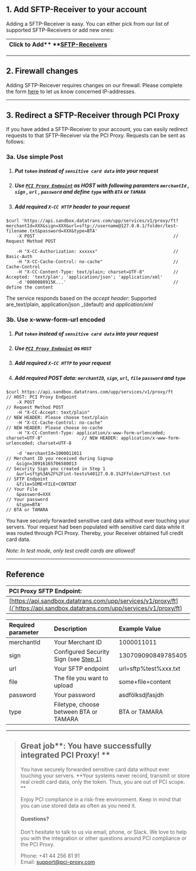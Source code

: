 ## 1. Add SFTP-Receiver to your account

Adding a SFTP-Receiver is easy. You can either pick from our list of supported SFTP-Receivers or add new ones:

| Click to Add** **[**SFTP-Receivers**](https://admin.sandbox.datatrans.com/showcase/pci-proxy/add-receiver.html) |
| :--- |


---

## 2. Firewall changes

Adding SFTP-Reicever requires changes on our firewall. Please complete the form [here](https://admin.sandbox.datatrans.com/showcase/pci-proxy/add-receiver.html) to let us know concerned IP-addresses.

---

## 3. Redirect a SFTP-Receiver through PCI Proxy

If you have added a SFTP-Receiver to your account, you can easily redirect requests to that SFTP-Receiver via the PCI Proxy. Requests can be sent as follows:

### 3a. Use simple Post

1. ##### Put `token` instead of `sensitive card data` into your request
2. ##### Use [`PCI Proxy Endpoint`](#reference) as HOST with following paramters `merchantId` , `sign` , `url` , `password` and define `type` with `BTA` or `TAMARA`
3. ##### Add required `X-CC HTTP` header to your request

```
$curl 'https://api.sandbox.datatrans.com/upp/services/v1/proxy/ft?merchantId=XXX&sign=XXX&url=sftp://username@127.0.0.1/folder/test-filename.txt&password=XXX&type=BTA'
    -X POST                                                     // Request Method POST

    -H "X-CC-Authorization: xxxxxx"                             // Basic-Auth
    -H "X-CC-Cache-Control: no-cache"                           // Cache-Control
    -H "X-CC-Content-Type: text/plain; charset=UTF-8"           // Accepted: 'text/plan'; 'application/json'; 'application/xml'
    -d '0000080915K...'                                         // define the content
```

The service responds based on the _accept header_: Supported are_text/plain, application/json _\(default\) and _application/xml_

### 3b. Use x-www-form-url encoded

1. ##### Put `token` instead of `sensitive card data` into your request
2. ##### Use [`PCI Proxy Endpoint`](#reference) as `HOST`
3. ##### Add required `X-CC HTTP` to your request
4. ##### Add required POST data: `merchantID`, `sign`, `url`, `file` `password` and `type`

```
$curl https://api.sandbox.datatrans.com/upp/services/v1/proxy/ft                           // HOST: PCI Proxy Endpoint
    -X POST                                                                                // Request Method POST
    -H "X-CC-Accept: text/plain"                                                           // NEW HEADER: Please choose text/plain
    -H "X-CC-Cache-Control: no-cache"                                                      // NEW HEADER: Please choose no-cache
    -H "X-CC-Content-Type: application/x-www-form-urlencoded; charset=UTF-8"               // NEW HEADER: application/x-www-form-urlencoded; charset=UTF-8

    -d 'merchantId=1000011011                                                              // Merchant ID you received during Signup
    &sign=30916165706580013                                                                // Security Sign you created in Step 1 
    &url=sftp%3A%2F%2Fint-tests%40127.0.0.1%2Ffolder%2Ftest.txt                            // SFTP Endpoint
    &file=SOME+FILE+CONTENT                                                                // Your File
    &password=XXX                                                                          // Your password
    &type=BTA'                                                                             // BTA or TAMARA
```

You have securely forwarded sensitive card data without ever touching your servers. Your request had been populated with sensitive card data while it was routed through PCI Proxy. Thereby, your Receiver obtained full credit card data.

_Note: In test mode, only test credit cards are allowed!_

---

## Reference

| **PCI Proxy SFTP Endpoint:** |
| :--- |
| [https://api.sandbox.datatrans.com/upp/services/v1/proxy/ft](/`https://api.sandbox.datatrans.com/upp/services/v1/proxy/ft) |

| Required parameter | Description | Example Value |
| :--- | :--- | :--- |
| merchantId | Your Merchant ID | 1000011011 |
| sign | Configured Security Sign \(see [Step 1\)](/step-1-signup-and-setup.md) | 130709090849785405 |
| url | Your SFTP endpoint | url=sftp%test%xxx.txt |
| file | The file you want to upload | some+file+content |
| password | Your password | asdfölksdjfasjdh |
| type | Filetype, choose between BTA or TAMARA | BTA or TAMARA |

---

> ## Great job**: You have successfully integrated PCI Proxy! **
>
> You have securely forwarded sensitive card data without ever touching your servers. **Your systems never record, transmit or store real credit card data, only the token. Thus, you are out of PCI scope. **
>
> Enjoy PCI compliance in a risk-free environment. Keep in mind that you can use stored data as often as you need it.
>
> #### Questions?
>
> Don't hesitate to talk to us via email, phone, or Slack. We love to help you with the integration or other questions around PCI compliance or the PCI Proxy.
>
> Phone: +41 44 256 81 91  
> Email: [support@pci-proxy.com](/mailto:support@pci-proxy.com)



